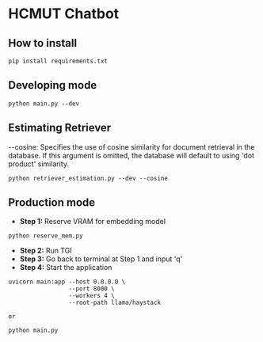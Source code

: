 # HCMUT Chatbot

## How to install
```
pip install requirements.txt
```

## Developing mode
```
python main.py --dev
```

## Estimating Retriever
--cosine: Specifies the use of cosine similarity for document retrieval in the database. If this argument is omitted, the database will default to using 'dot product' similarity.
```
python retriever_estimation.py --dev --cosine
```

## Production mode
- **Step 1:** Reserve VRAM for embedding model
```
python reserve_mem.py
```
- **Step 2:** Run TGI
- **Step 3:** Go back to terminal at Step 1 and input 'q'
- **Step 4:** Start the application
```
uvicorn main:app --host 0.0.0.0 \
                 --port 8000 \
                 --workers 4 \
                 --root-path llama/haystack

or

python main.py
```

